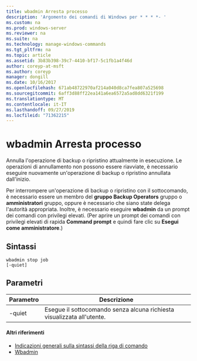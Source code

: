 ```yaml
---
title: wbadmin Arresta processo
description: 'Argomento dei comandi di Windows per * * * *- '
ms.custom: na
ms.prod: windows-server
ms.reviewer: na
ms.suite: na
ms.technology: manage-windows-commands
ms.tgt_pltfrm: na
ms.topic: article
ms.assetid: 3b83b398-39c7-4410-bf17-5c1fb1a4f46d
author: coreyp-at-msft
ms.author: coreyp
manager: dongill
ms.date: 10/16/2017
ms.openlocfilehash: 671ab48722970af214a040d8ca7fea807a525698
ms.sourcegitcommit: 6aff3d88ff22ea141a6ea6572a5ad8dd6321f199
ms.translationtype: MT
ms.contentlocale: it-IT
ms.lasthandoff: 09/27/2019
ms.locfileid: "71362215"
---
```

# <a name="wbadmin-stop-job"></a>wbadmin Arresta processo



Annulla l'operazione di backup o ripristino attualmente in esecuzione. Le operazioni di annullamento non possono essere riavviate, è necessario eseguire nuovamente un'operazione di backup o ripristino annullata dall'inizio.

Per interrompere un'operazione di backup o ripristino con il sottocomando, è necessario essere un membro del **gruppo Backup Operators** gruppo o **amministratori** gruppo, oppure è necessario che siano state delega l'autorità appropriata. Inoltre, è necessario eseguire **wbadmin** da un prompt dei comandi con privilegi elevati. (Per aprire un prompt dei comandi con privilegi elevati di rapida **Command prompt** e quindi fare clic su **Esegui come amministratore**.)

## <a name="syntax"></a>Sintassi

```
wbadmin stop job
[-quiet]
```

## <a name="parameters"></a>Parametri

|Parametro|Descrizione|
|---------|-----------|
|-quiet|Esegue il sottocomando senza alcuna richiesta visualizzata all'utente.|

#### <a name="additional-references"></a>Altri riferimenti

-   [Indicazioni generali sulla sintassi della riga di comando](command-line-syntax-key.md)
-   [Wbadmin](wbadmin.md)